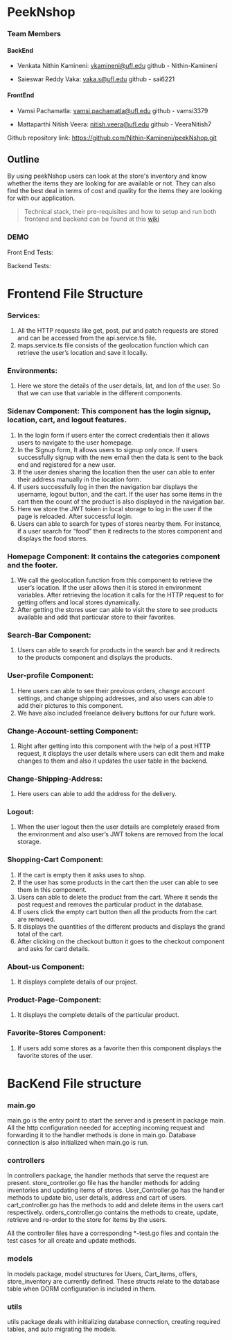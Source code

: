 # PeekNshop

### Team Members
#### BackEnd
- Venkata Nithin Kamineni: vkamineni@ufl.edu github - Nithin-Kamineni

- Saieswar Reddy Vaka: vaka.s@ufl.edu github - sai6221
#### FrontEnd
- Vamsi Pachamatla: vamsi.pachamatla@ufl.edu github - vamsi3379

- Mattaparthi Nitish Veera: nitish.veera@ufl.edu github - VeeraNitish7

Github repository link: https://github.com/Nithin-Kamineni/peekNshop.git

## Outline

By using peekNshop users can look at the store's inventory and know whether the items they are looking for are available or not. They can also find the best deal in terms of cost and quality for the items they are looking for with our application.

> Technical stack, their pre-requisites and how to setup and run both frontend and backend can be found at this [wiki](https://github.com/Nithin-Kamineni/peekNshop/wiki/Installation)

### DEMO

Front End Tests:

  
Backend Tests:



#  Frontend File Structure
###  Services: 
1.	All the HTTP requests like get, post, put and patch requests are stored and can be accessed from the api.service.ts file.
2.	maps.service.ts file consists of the geolocation function which can retrieve the user’s location and save it locally.

### Environments:
1.	Here we store the details of the user details, lat, and lon of the user. So that we can use that variable in the different components.

### Sidenav Component: This component has the login signup, location, cart, and logout features. 
1.	In the login form if users enter the correct credentials then it allows users to navigate to the user homepage.
2.	In the Signup form, It allows users to signup only once. If users successfully signup with the new email then the data is sent to the back end and registered for a new user.
3.	If the user denies sharing the location then the user can able to enter their address manually in the location form. 
4.	If users successfully log in then the navigation bar displays the username, logout button, and the cart. If the user has some items in the cart then the count of the product is also displayed in the navigation bar.
5.	Here we store the JWT token in local storage to log in the user if the page is reloaded. After successful login.
6.	Users can able to search for types of stores nearby them. For instance, if a user search for “food” then it redirects to the stores component and displays the food stores.

### Homepage Component: It contains the categories component and the footer.
1.	We call the geolocation function from this component to retrieve the user’s location. If the user allows then it is stored in environment variables. After retrieving the location it calls for the HTTP request to for getting offers and local stores dynamically.
2.	After getting the stores user can able to visit the store to see products available and add that particular store to their favorites.

### Search-Bar Component:
1.	Users can able to search for products in the search bar and it redirects to the products component and displays the products.

### User-profile Component:
1.	Here users can able to see their previous orders, change account settings, and change shipping addresses, and also users can able to add their pictures to this component.
2.	We have also included freelance delivery buttons for our future work.

### Change-Account-setting Component:
1.	Right after getting into this component with the help of a post HTTP request, it displays the user details where users can edit them and make changes to them and also it updates the user table in the backend.

### Change-Shipping-Address:
1.	 Here users can able to add the address for the delivery.

### Logout:
1.	  When the user logout then the user details are completely erased from the environment and also user’s JWT tokens are removed from the local storage.

### Shopping-Cart Component:
1.	If the cart is empty then it asks uses to shop.
2.	If the user has some products in the cart then the user can able to see them in this component.
3.	Users can able to delete the product from the cart. Where it sends the post request and removes the particular product in the database.
4.	If users click the empty cart button then all the products from the cart are removed.
5.	It displays the quantities of the different products and displays the grand total of the cart.
6.	After clicking on the checkout button it goes to the checkout component and asks for card details.

### About-us Component:
1.	It displays complete details of our project.

### Product-Page-Component:
1.	It displays the complete details of the particular product.

### Favorite-Stores Component:
1.	If users add some stores as a favorite then this component displays the favorite stores of the user.
  
  
  
# BacKend File structure
  ###  main.go
  main.go is the entry point to start the server and is present in package main. All the http configuration needed for accepting incoming request and forwarding it to the handler methods is done in main.go. Database connection is also initialized when main.go is run.
  
  ### controllers
In controllers package, the handler methods that serve the request are present.
store_controller.go file has the handler methods for adding inventories and updating items of stores.
User_Controller.go has the handler methods to update bio, user details, address and cart of users.
cart_controller.go has the methods to add and delete  items in the users cart respectively.
orders_controller.go contains the methods to create, update, retrieve and re-order to the store for  items by the users.

All the controller files have a corresponding *-test.go files and contain the test cases for all create and update methods.
  
 
### models
In models package, model structures for Users, Cart_items, offers, store_inventory are currently defined. These structs relate to the database table when GORM configuration is included in them.

### utils
utils package deals with initializing database connection, creating required tables, and auto migrating the models.

